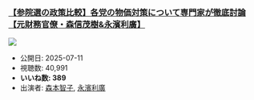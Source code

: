 ### [【参院選の政策比較】各党の物価対策について専門家が徹底討論【元財務官僚・森信茂樹&永濱利廣】](https://www.youtube.com/watch?v=DDCzJGJ5UaQ)
[![](https://img.youtube.com/vi/DDCzJGJ5UaQ/sddefault.jpg)](https://www.youtube.com/watch?v=DDCzJGJ5UaQ)
-   公開日: 2025-07-11
-   視聴数: 40,991
-   **いいね数: 389**
-   出演者: [森本智子](/rehacq_fan/people/森本智子 "wikilink"), [永濱利廣](/rehacq_fan/people/永濱利廣 "wikilink")
